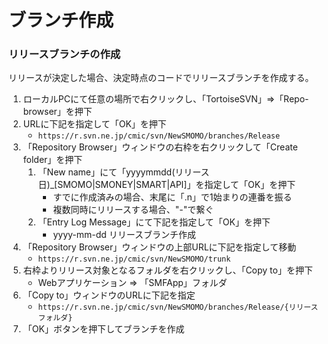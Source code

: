 # ブランチ作成

### <a name="anchor1-2">リリースブランチの作成</a>

リリースが決定した場合、決定時点のコードでリリースブランチを作成する。

1. ローカルPCにて任意の場所で右クリックし、「TortoiseSVN」⇒「Repo-browser」を押下
1. URLに下記を指定して「OK」を押下
    - `https://r.svn.ne.jp/cmic/svn/NewSMOMO/branches/Release`
1. 「Repository Browser」ウィンドウの右枠を右クリックして「Create folder」を押下
    1. 「New name」にて「yyyymmdd(リリース日)_[SMOMO|SMONEY|SMART|API]」を指定して「OK」を押下  
        - すでに作成済みの場合、末尾に「.n」で1始まりの連番を振る
        - 複数同時にリリースする場合、"-"で繋ぐ
    1. 「Entry Log Message」にて下記を指定して「OK」を押下
        - yyyy-mm-dd リリースブランチ作成
1. 「Repository Browser」ウィンドウの上部URLに下記を指定して移動
    - `https://r.svn.ne.jp/cmic/svn/NewSMOMO/trunk`
1. 右枠よりリリース対象となるフォルダを右クリックし、「Copy to」を押下
    - Webアプリケーション ⇒ 「SMFApp」フォルダ
1. 「Copy to」ウィンドウのURLに下記を指定
    - `https://r.svn.ne.jp/cmic/svn/NewSMOMO/branches/Release/{リリースフォルダ}`
1. 「OK」ボタンを押下してブランチを作成
